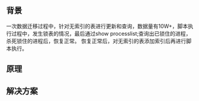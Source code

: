 ## 背景

一次数据迁移过程中，针对无索引的表进行更新和查询，数据量有10W+，脚本执行过程中，发生锁表的情况，最后通过show processlist;查询出已锁住的进程，杀死锁住的进程后，恢复正常。
恢复正常后，对无索引的表添加索引后再进行脚本执行。

## 原理

## 解决方案
